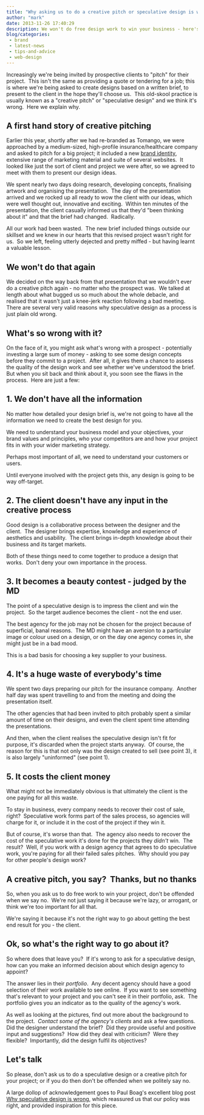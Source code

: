 ```yaml
---
title: "Why asking us to do a creative pitch or speculative design is wrong"
author: "mark"
date: 2013-11-26 17:40:29
description: We won't do free design work to win your business - here's why.
blog/categories: 
 - brand
 - latest-news
 - tips-and-advice
 - web-design
---
```


Increasingly we're being invited by prospective clients to "pitch" for their project.  This isn't the same as providing a quote or tendering for a job; this is where we're being asked to create designs based on a written brief, to present to the client in the hope they'll choose us.  This old-skool practice is usually known as a "creative pitch" or "speculative design" and we think it's wrong.  Here we explain why.

## A first hand story of creative pitching

Earlier this year, shortly after we had re-branded as Tomango, we were approached by a medium-sized, high-profile insurance/healthcare company and asked to pitch for a big project; it included a new [brand identity](http://www.tomango.co.uk/creates/brand/), extensive range of marketing material and suite of several websites.  It looked like just the sort of client and project we were after, so we agreed to meet with them to present our design ideas.

We spent nearly two days doing research, developing concepts, finalising artwork and organising the presentation.  The day of the presentation arrived and we rocked up all ready to wow the client with our ideas, which were well thought out, innovative and exciting.  Within ten minutes of the presentation, the client casually informed us that they'd "been thinking about it" and that the brief had changed.  Radically.

All our work had been wasted.  The new brief included things outside our skillset and we knew in our hearts that this revised project wasn't right for us.  So we left, feeling utterly dejected and pretty miffed - but having learnt a valuable lesson.

## We won't do that again

We decided on the way back from that presentation that we wouldn't ever do a creative pitch again - no matter who the prospect was.  We talked at length about what bugged us so much about the whole debacle, and realised that it wasn't just a knee-jerk reaction following a bad meeting.  There are several very valid reasons why speculative design as a process is just plain old wrong.

## What's so wrong with it?

On the face of it, you might ask what's wrong with a prospect - potentially investing a large sum of money - asking to see some design concepts before they commit to a project.  After all, it gives them a chance to assess the quality of the design work and see whether we've understood the brief.  But when you sit back and think about it, you soon see the flaws in the process.  Here are just a few:

## 1. We don't have all the information

No matter how detailed your design brief is, we're not going to have all the information we need to create the best design for you.

We need to understand your business model and your objectives, your brand values and principles, who your competitors are and how your project fits in with your wider marketing strategy.

Perhaps most important of all, we need to understand your customers or users.

Until everyone involved with the project gets this, any design is going to be way off-target.

## 2. The client doesn't have any input in the creative process

Good design is a collaborative process between the designer and the client.  The designer brings expertise, knowledge and experience of aesthetics and usability.  The client brings in-depth knowledge about their business and its target markets.

Both of these things need to come together to produce a design that works.  Don't deny your own importance in the process.

## 3. It becomes a beauty contest - judged by the MD

The point of a speculative design is to impress the client and win the project.  So the target audience becomes the client - not the end user.

The best agency for the job may not be chosen for the project because of superficial, banal reasons.  The MD might have an aversion to a particular image or colour used on a design, or on the day one agency comes in, she might just be in a bad mood.

This is a bad basis for choosing a key supplier to your business.

## 4. It's a huge waste of everybody's time

We spent two days preparing our pitch for the insurance company.  Another half day was spent travelling to and from the meeting and doing the presentation itself.

The other agencies that had been invited to pitch probably spent a similar amount of time on their designs, and even the client spent time attending the presentations.

And then, when the client realises the speculative design isn't fit for purpose, it's discarded when the project starts anyway.  Of course, the reason for this is that not only was the design created to sell (see point 3), it is also largely "uninformed" (see point 1).

## 5. It costs the client money

What might not be immediately obvious is that ultimately the client is the one paying for all this waste.

To stay in business, every company needs to recover their cost of sale, right?  Speculative work forms part of the sales process, so agencies will charge for it, or include it in the cost of the project if they win it.

But of course, it's worse than that.  The agency also needs to recover the cost of the speculative work it's done for the projects they *didn't* win.  The result?  Well, if you work with a design agency that agrees to do speculative work, you're paying for all their failed sales pitches.  Why should you pay for other people's design work?

## A creative pitch, you say?  Thanks, but no thanks

So, when you ask us to do free work to win your project, don't be offended when we say no.  We're not just saying it because we're lazy, or arrogant, or think we're too important for all that.

We're saying it because it's not the right way to go about getting the best end result for you - the client.

## Ok, so what's the right way to go about it?

So where does that leave you?  If it's wrong to ask for a speculative design, how can you make an informed decision about which design agency to appoint?

The answer lies in their *portfolio*.  Any decent agency should have a good selection of their work available to see online.  If you want to see something that's relevant to your project and you can't see it in their portfolio, ask.  The portfolio gives you an indicator as to the quality of the agency's work.

As well as looking at the pictures, find out more about the background to the project.  *Contact some of the agency's clients* and ask a few questions.  Did the designer understand the brief?  Did they provide useful and positive input and suggestions?  How did they deal with criticism?  Were they flexible?  Importantly, did the design fulfil its objectives?

## Let's talk

So please, don't ask us to do a speculative design or a creative pitch for your project; or if you do then don't be offended when we politely say no.

A large dollop of acknowledgement goes to Paul Boag's excellent blog post [Why speculative design is wrong](http://boagworld.com/design/why-speculative-design-is-wrong/), which reassured us that our policy was right, and provided inspiration for this piece.



